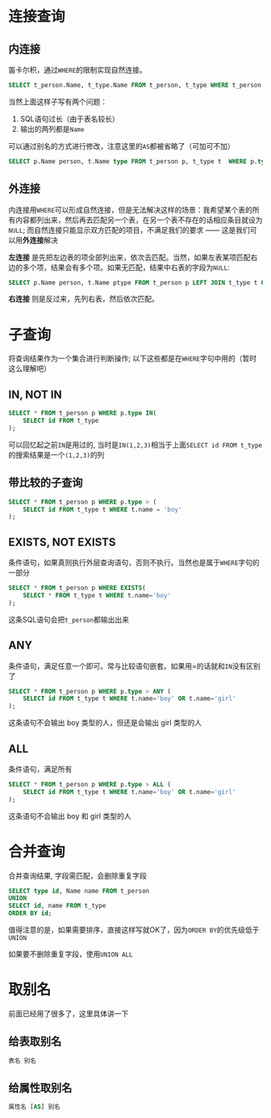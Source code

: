 # 连接查询

## 内连接

笛卡尔积，通过`WHERE`的限制实现自然连接。

```sql
SELECT t_person.Name, t_type.Name FROM t_person, t_type WHERE t_person.type = t_type.id; 
```

当然上面这样子写有两个问题：
1. SQL语句过长（由于表名较长）
2. 输出的两列都是`Name`

可以通过别名的方式进行修改，注意这里的`AS`都被省略了（可加可不加）

```sql
SELECT p.Name person, t.Name type FROM t_person p, t_type t  WHERE p.type = t.id; 
```

## 外连接

内连接用`WHERE`可以形成自然连接，但是无法解决这样的场景：我希望某个表的所有内容都列出来，然后再去匹配另一个表，在另一个表不存在的话相应条目就设为`NULL`; 而自然连接只能显示双方匹配的项目，不满足我们的要求 —— 这是我们可以用**外连接**解决

**左连接** 是先把左边表的项全部列出来，依次去匹配。当然，如果左表某项匹配右边的多个项，结果会有多个项。如果无匹配，结果中右表的字段为`NULL`:

```sql
SELECT p.Name person, t.Name ptype FROM t_person p LEFT JOIN t_type t ON p.type = t.id;
```

**右连接** 则是反过来，先列右表，然后依次匹配。


# 子查询

将查询结果作为一个集合进行判断操作; 以下这些都是在`WHERE`字句中用的（暂时这么理解吧）

## IN, NOT IN

```sql
SELECT * FROM t_person p WHERE p.type IN(
	SELECT id FROM t_type
);
```
可以回忆起之前`IN`是用过的, 当时是`IN(1,2,3)`相当于上面`SELECT id FROM t_type`的搜索结果是一个`(1,2,3)`的列

## 带比较的子查询

```sql
SELECT * FROM t_person p WHERE p.type > (
	SELECT id FROM t_type t WHERE t.name = 'boy'
);
```

## EXISTS, NOT EXISTS

条件语句，如果真则执行外层查询语句，否则不执行。当然也是属于`WHERE`字句的一部分

```sql
SELECT * FROM t_person p WHERE EXISTS(
	SELECT * FROM t_type t WHERE t.name='boy'
);
```

这条SQL语句会把`t_person`都输出出来

## ANY

条件语句，满足任意一个即可。常与比较语句嵌套。如果用=的话就和`IN`没有区别了

```sql
SELECT * FROM t_person p WHERE p.type > ANY (
	SELECT id FROM t_type t WHERE t.name='boy' OR t.name='girl'
);
```

这条语句不会输出 boy 类型的人，但还是会输出 girl 类型的人

## ALL

条件语句，满足所有

```sql
SELECT * FROM t_person p WHERE p.type > ALL (
	SELECT id FROM t_type t WHERE t.name='boy' OR t.name='girl'
);
```

这条语句不会输出 boy 和 girl 类型的人

# 合并查询

合并查询结果, 字段需匹配，会删除重复字段

```sql
SELECT type id, Name name FROM t_person 
UNION 
SELECT id, name FROM t_type 
ORDER BY id;
```

值得注意的是，如果需要排序，直接这样写就OK了，因为`ORDER BY`的优先级低于`UNION`

如果要不删除重复字段，使用`UNION ALL`

# 取别名

前面已经用了很多了，这里具体讲一下

## 给表取别名

```sql
表名 别名
```

## 给属性取别名

```sql
属性名 [AS] 别名
```